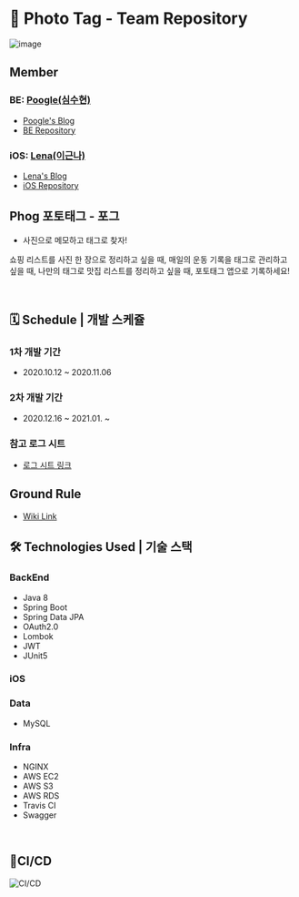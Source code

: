 # 📸 **Photo Tag** - Team Repository

![image](https://user-images.githubusercontent.com/58318786/96359589-80726000-114f-11eb-9e7a-c17f51b32cb1.png)
<br/>

## Member
### BE: [Poogle(심수현)](https://github.com/suhyunsim)
  * [Poogle's Blog](https://suhyunsim.github.io) 
  * [BE Repository](https://github.com/SimLeeTag/photo-tag-backend)
### iOS: [Lena(이근나)](https://github.com/dev-Lena)
  * [Lena's Blog](https://lena-chamna.netlify.app/)
  * [iOS Repository](https://github.com/SimLeeTag/photo-tag-iOS)

## Phog 포토태그 - 포그
* 사진으로 메모하고 태그로 찾자!

쇼핑 리스트를 사진 한 장으로 정리하고 싶을 때,
매일의 운동 기록을 태그로 관리하고 싶을 때,
나만의 태그로 맛집 리스트를 정리하고 싶을 때,
포토태그 앱으로 기록하세요!

<br/>

## 🗓 Schedule | 개발 스케쥴
### 1차 개발 기간
* 2020.10.12 ~ 2020.11.06

### 2차 개발 기간
* 2020.12.16 ~ 2021.01. ~

### 참고 로그 시트
* [로그 시트 링크](https://docs.google.com/spreadsheets/d/1ZVOKlSRF1K4oozG9hMWMO3tkUF_r6mvOVHHwoGeZuBU/edit?usp=sharing)

## Ground Rule
* [Wiki Link](https://github.com/SimLeeTag/Team/wiki/Ground-Rule)

## 🛠 Technologies Used | 기술 스택
### BackEnd
* Java 8
* Spring Boot
* Spring Data JPA
* OAuth2.0
* Lombok
* JWT
* JUnit5

### iOS


### Data
* MySQL

### Infra
* NGINX
* AWS EC2
* AWS S3
* AWS RDS
* Travis CI
* Swagger

<br/>

## 🚀CI/CD
![CI/CD](https://user-images.githubusercontent.com/58318786/103171592-dc184280-4890-11eb-9a5d-cf062ef18742.jpg)
